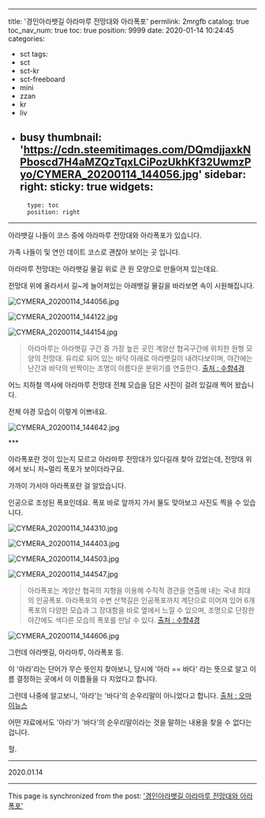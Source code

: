 
---
title: '경인아라뱃길 아라마루 전망대와 아라폭포'
permlink: 2mrgfb
catalog: true
toc_nav_num: true
toc: true
position: 9999
date: 2020-01-14 10:24:45
categories:
- sct
tags:
- sct
- sct-kr
- sct-freeboard
- mini
- zzan
- kr
- liv
- busy
thumbnail: 'https://cdn.steemitimages.com/DQmdjjaxkNPboscd7H4aMZQzTqxLCiPozUkhKf32UwmzPyo/CYMERA_20200114_144056.jpg'
sidebar:
    right:
        sticky: true
widgets:
    -
        type: toc
        position: right
---


아라뱃길 나들이 코스 중에 아라마루 전망대와 아라폭포가 있습니다.

가족 나들이 및 연인 데이트 코스로 괜찮아 보이는 곳 입니다.

아라마루 전망대는 아라뱃길 물길 위로 큰 원 모양으로 만들어져 있는데요.

전망대 위에 올라서서 길~게 늘어져있는 아래뱃길 물길을 바라보면 속이 시원해집니다.

​![CYMERA_20200114_144056.jpg](https://cdn.steemitimages.com/DQmdjjaxkNPboscd7H4aMZQzTqxLCiPozUkhKf32UwmzPyo/CYMERA_20200114_144056.jpg)

![CYMERA_20200114_144122.jpg](https://cdn.steemitimages.com/DQmcZFNCFKagoUUKJKQtm8nuecut27CFCW5X5XQ6A5bWrrE/CYMERA_20200114_144122.jpg)

![CYMERA_20200114_144154.jpg](https://cdn.steemitimages.com/DQmUvYdEMcDTyrgfdr4pGovwQ2pwH5Tx6baMGGa3CJnAzjP/CYMERA_20200114_144154.jpg)


> 아라마루는 아라뱃길 구간 중 가장 높은 곳인 계양산 협곡구간에 위치한 원형 모양의 전망대.
> 유리로 되어 있는 바닥 아래로 아라뱃길이 내려다보이며, 야간에는 난간과 바닥의 반짝이는 조명이 아름다운 분위기를 연출한다.
> [출처 : 수향4경](https://www.gyeyang.go.kr/open_content/tour/event/waterway/waterside4_02.jsp)


어느 지하철 역사에 아라마루 전망대 전체 모습을 담은 사진이 걸려 있길래 찍어 왔습니다.

전체 야경 모습이 이렇게 이쁘네요.

![CYMERA_20200114_144642.jpg](https://cdn.steemitimages.com/DQmdHTzjUqr89hPMTG81bWLoCdYZ5fjohcowrj7UqP8vGzp/CYMERA_20200114_144642.jpg)

​***

아라폭포란 것이 있는지 모르고 아라마루 전망대가 있다길래 찾아 갔었는데, 전망대 위에서 보니 저~멀리 폭포가 보이더라구요.

가까이 가서야 아라폭포란 걸 알았습니다. 

인공으로 조성된 폭포인데요. 폭포 바로 앞까지 가서 물도 맞아보고 사진도 찍을 수 있습니다.

![CYMERA_20200114_144310.jpg](https://cdn.steemitimages.com/DQmcFVVYWJf3nxHBAqwTZnzyhUUHo5SWhU1RzWN4iTiwRr1/CYMERA_20200114_144310.jpg)

![CYMERA_20200114_144403.jpg](https://cdn.steemitimages.com/DQmds4vUUtTtTn6priYCh9MmzAkymsdtnE1xnJcv9Uzq8gf/CYMERA_20200114_144403.jpg)

![CYMERA_20200114_144503.jpg](https://cdn.steemitimages.com/DQmNmBUQPff8uagCvXBHaygDcEPGDQ6nxbs4PBDxn7Mppcc/CYMERA_20200114_144503.jpg)

![CYMERA_20200114_144547.jpg](https://cdn.steemitimages.com/DQmdmeLhMaUvZACLb8wf6AtStpQ3dWJ9CZDmWx63m9j9LCV/CYMERA_20200114_144547.jpg)

> 아라폭포는 계양산 협곡의 지형을 이용해 수직적 경관을 연출해 내는 국내 최대의 인공폭포.
> 아라폭포의 수변 산책길은 인공폭포까지 계단으로 이어져 있어 6개 폭포의 다양한 모습과 그 장대함을 바로 옆에서 느낄 수 있으며, 조명으로 단장한 야간에도 색다른 모습의 폭포를 만날 수 있다.
> [출처 : 수향4경](https://www.gyeyang.go.kr/open_content/tour/event/waterway/waterside4_02.jsp)

​![CYMERA_20200114_144606.jpg](https://cdn.steemitimages.com/DQmRmYSdj2ZR7H8zcvhLcFZP2YAhamtQxzvAftYSoHcfcZB/CYMERA_20200114_144606.jpg)

그런데 아라뱃길, 아라마루, 아라폭포 등.

이 '아라'라는 단어가 무슨 뜻인지 찾아보니, 당시에 '아라 == 바다' 라는 뜻으로 알고 이름 결정하는 곳에서 이 이름들을 다 지었다고 합니다.

그런데 나중에 알고보니, '아라'는 '바다'의 순우리말이 아니었다고 합니다.
[출처 : 오마이뉴스](http://www.ohmynews.com/NWS_Web/View/at_pg.aspx?CNTN_CD=A0001955596)


어떤 자료에서도 '아라'가 '바다'의 순우리말이라는 것을 말하는 내용을 찾을 수 없다는 겁니다.

헐.


***

2020.01.14

- - -

This page is synchronized from the post: ['경인아라뱃길 아라마루 전망대와 아라폭포'](https://steemit.com/@lucky2015/2mrgfb)
